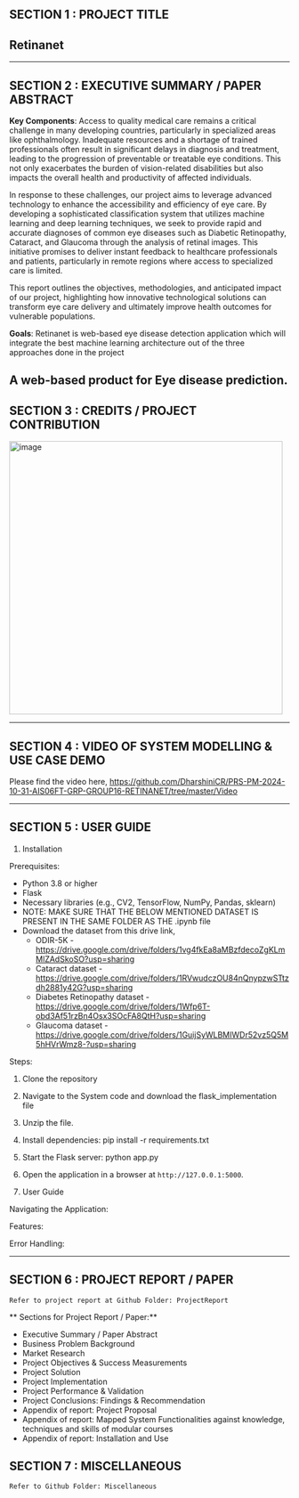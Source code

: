 ## SECTION 1 : PROJECT TITLE
## Retinanet

---

## SECTION 2 : EXECUTIVE SUMMARY / PAPER ABSTRACT

**Key Components**:​ Access to quality medical care remains a critical challenge in many developing countries, particularly in specialized areas like ophthalmology. Inadequate resources and a shortage of trained professionals often result in significant delays in diagnosis and treatment, leading to the progression of preventable or treatable eye conditions. This not only exacerbates the burden of vision-related disabilities but also impacts the overall health and productivity of affected individuals. 

In response to these challenges, our project aims to leverage advanced technology to enhance the accessibility and efficiency of eye care. By developing a sophisticated classification system that utilizes machine learning and deep learning techniques, we seek to provide rapid and accurate diagnoses of common eye diseases such as Diabetic Retinopathy, Cataract, and Glaucoma through the analysis of retinal images. This initiative promises to deliver instant feedback to healthcare professionals and patients, particularly in remote regions where access to specialized care is limited. 

This report outlines the objectives, methodologies, and anticipated impact of our project, highlighting how innovative technological solutions can transform eye care delivery and ultimately improve health outcomes for vulnerable populations. 

**Goals**:​ Retinanet is web-based eye disease detection application which will integrate the best machine learning architecture out of the three approaches done in the project 

A web-based product for Eye disease prediction.​
---

## SECTION 3 : CREDITS / PROJECT CONTRIBUTION
<img width="491" alt="image" src="https://github.com/user-attachments/assets/5d8b040b-c53a-428b-bc08-c27fbb0ac834">

---

## SECTION 4 : VIDEO OF SYSTEM MODELLING & USE CASE DEMO

Please find the video here, https://github.com/DharshiniCR/PRS-PM-2024-10-31-AIS06FT-GRP-GROUP16-RETINANET/tree/master/Video

---

## SECTION 5 : USER GUIDE

1. Installation
 
Prerequisites:
   - Python 3.8 or higher
   - Flask
   - Necessary libraries (e.g., CV2, TensorFlow, NumPy, Pandas, sklearn)
   - NOTE: MAKE SURE THAT THE BELOW MENTIONED DATASET IS PRESENT IN THE SAME FOLDER AS THE .ipynb file
   - Download the dataset from this drive link,
     - ODIR-5K - https://drive.google.com/drive/folders/1vg4fkEa8aMBzfdecoZgKLmMlZAdSkoSO?usp=sharing
     - Cataract dataset - https://drive.google.com/drive/folders/1RVwudczOU84nQnypzwSTtzdh2881y42G?usp=sharing
     - Diabetes Retinopathy dataset - https://drive.google.com/drive/folders/1Wfp6T-obd3Af51rzBn4Osx3SOcFA8QtH?usp=sharing
     - Glaucoma dataset - https://drive.google.com/drive/folders/1GuijSyWLBMIWDr52vz5Q5M5hHVrWmz8-?usp=sharing

Steps:
   1. Clone the repository
   2. Navigate to the System code and download the flask_implementation file
   3. Unzip the file.
   4. Install dependencies:
pip install -r requirements.txt
   5. Start the Flask server:
  	       	python app.py
   6. Open the application in a browser at `http://127.0.0.1:5000`.
 
2. User Guide
 
Navigating the Application:

 
Features:

 
Error Handling:


---
## SECTION 6 : PROJECT REPORT / PAPER

`Refer to project report at Github Folder: ProjectReport`

** Sections for Project Report / Paper:**
- Executive Summary / Paper Abstract
- Business Problem Background
- Market Research
- Project Objectives & Success Measurements
- Project Solution 
- Project Implementation 
- Project Performance & Validation 
- Project Conclusions: Findings & Recommendation
- Appendix of report: Project Proposal
- Appendix of report: Mapped System Functionalities against knowledge, techniques and skills of modular courses
- Appendix of report: Installation and Use

## SECTION 7 : MISCELLANEOUS

`Refer to Github Folder: Miscellaneous`
